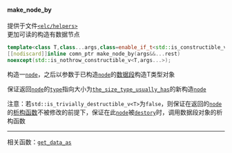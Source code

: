 #### make_node_by  
提供于文件[`<elc/helpers>`](./index.md)  
更加可读的构造有数据节点
````c++ 
template<class T,class...args,class=enable_if_t<std::is_constructible_v<T,args...>>>
[[nodiscard]]inline comn_ptr make_node_by(args&&...rest)
noexcept(std::is_nothrow_constructible_v<T,args...>);
````
构造一[`node`](../core/node.md)，之后以参数于已构造[`node`](../core/node.md)的[数据段](../../concept/node/data.md)构造T类型对象  
  
保证返回[`node`](../core/node.md)的[`type`](../core/node/type.md)指向大小为[`the_size_type_usually_has`](../core/the_size_type_usually_has.md)的新构造[`node`](../core/node.md)  
  
注意：若`std::is_trivially_destructible_v<T>`为`false`，则保证在返回的[`node`](../core/node.md)的[析构函数](../../concept/node/destructor.md)不被修改的前提下，保证在此[`node`](../core/node.md)被[`destory`](../core/node/destory.md)时，调用数据段对象的析构函数  
  
________________

相关函数：[`get_data_as`](../core/node/get_data_as.md)  
